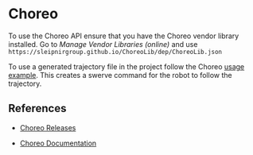 # Choreo
To use the Choreo API ensure that you have the Choreo vendor library installed. Go to *Manage Vendor Libraries (online)* and use
`https://sleipnirgroup.github.io/ChoreoLib/dep/ChoreoLib.json`

To use a generated trajectory file in the project follow the Choreo [usage example](https://sleipnirgroup.github.io/Choreo/choreolib/usage/).  This creates a swerve command for the robot to follow the trajectory.

    

## References

- [Choreo Releases](https://github.com/SleipnirGroup/Choreo/releases)

- [Choreo Documentation](https://sleipnirgroup.github.io/Choreo/)
    
